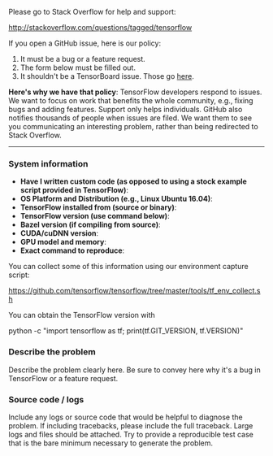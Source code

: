 Please go to Stack Overflow for help and support:

http://stackoverflow.com/questions/tagged/tensorflow

If you open a GitHub issue, here is our policy:

1. It must be a bug or a feature request.
2. The form below must be filled out.
3. It shouldn't be a TensorBoard issue. Those go [here](https://github.com/tensorflow/tensorflow/issues).

**Here's why we have that policy**: TensorFlow developers respond to issues. We want to focus on work that benefits the whole community, e.g., fixing bugs and adding features. Support only helps individuals. GitHub also notifies thousands of people when issues are filed. We want them to see you communicating an interesting problem, rather than being redirected to Stack Overflow.

------------------------

### System information
- **Have I written custom code (as opposed to using a stock example script provided in TensorFlow)**:
- **OS Platform and Distribution (e.g., Linux Ubuntu 16.04)**:
- **TensorFlow installed from (source or binary)**:
- **TensorFlow version (use command below)**:
- **Bazel version (if compiling from source)**:
- **CUDA/cuDNN version**:
- **GPU model and memory**:
- **Exact command to reproduce**:

You can collect some of this information using our environment capture script:

https://github.com/tensorflow/tensorflow/tree/master/tools/tf_env_collect.sh

You can obtain the TensorFlow version with

python -c "import tensorflow as tf; print(tf.GIT_VERSION, tf.VERSION)"

### Describe the problem
Describe the problem clearly here. Be sure to convey here why it's a bug in TensorFlow or a feature request.

### Source code / logs
Include any logs or source code that would be helpful to diagnose the problem. If including tracebacks, please include the full traceback. Large logs and files should be attached. Try to provide a reproducible test case that is the bare minimum necessary to generate the problem.
